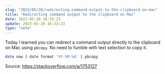 ```yaml
---
slug: "2023/05/28/redirecting-command-output-to-the-clipboard-on-mac"
title: "Redirecting command output to the clipboard on Mac"
date: 2023-05-28 16:33:23
update: 2023-05-28 16:33:23
type: "note"
---
```


Today I learned you can redirect a command output directly to the clipboard on Mac using `pbcopy`. No need to fumble with text selection to copy it.

```sh prompt{1} title="Copying date to clipboard in Nushell"
date now | date format '%Y-%M-%d' | pbcopy
```

Source: https://stackoverflow.com/a/1753127

